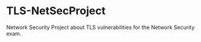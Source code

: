 # TLS-NetSecProject
Network Security Project about TLS vulnerabilities for the Network Security exam.
